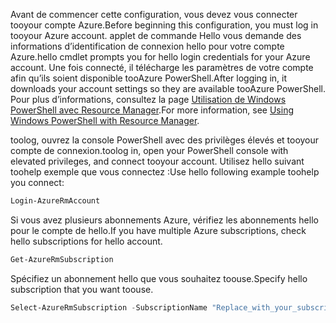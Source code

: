 <span data-ttu-id="429b5-101">Avant de commencer cette configuration, vous devez vous connecter tooyour compte Azure.</span><span class="sxs-lookup"><span data-stu-id="429b5-101">Before beginning this configuration, you must log in tooyour Azure account.</span></span> <span data-ttu-id="429b5-102">applet de commande Hello vous demande des informations d’identification de connexion hello pour votre compte Azure.</span><span class="sxs-lookup"><span data-stu-id="429b5-102">hello cmdlet prompts you for hello login credentials for your Azure account.</span></span> <span data-ttu-id="429b5-103">Une fois connecté, il télécharge les paramètres de votre compte afin qu’ils soient disponible tooAzure PowerShell.</span><span class="sxs-lookup"><span data-stu-id="429b5-103">After logging in, it downloads your account settings so they are available tooAzure PowerShell.</span></span> <span data-ttu-id="429b5-104">Pour plus d’informations, consultez la page [Utilisation de Windows PowerShell avec Resource Manager](../articles/powershell-azure-resource-manager.md).</span><span class="sxs-lookup"><span data-stu-id="429b5-104">For more information, see [Using Windows PowerShell with Resource Manager](../articles/powershell-azure-resource-manager.md).</span></span>

<span data-ttu-id="429b5-105">toolog, ouvrez la console PowerShell avec des privilèges élevés et tooyour compte de connexion.</span><span class="sxs-lookup"><span data-stu-id="429b5-105">toolog in, open your PowerShell console with elevated privileges, and connect tooyour account.</span></span> <span data-ttu-id="429b5-106">Utilisez hello suivant toohelp exemple que vous connectez :</span><span class="sxs-lookup"><span data-stu-id="429b5-106">Use hello following example toohelp you connect:</span></span>

```powershell
Login-AzureRmAccount
```

<span data-ttu-id="429b5-107">Si vous avez plusieurs abonnements Azure, vérifiez les abonnements hello pour le compte de hello.</span><span class="sxs-lookup"><span data-stu-id="429b5-107">If you have multiple Azure subscriptions, check hello subscriptions for hello account.</span></span>

```powershell
Get-AzureRmSubscription
```

<span data-ttu-id="429b5-108">Spécifiez un abonnement hello que vous souhaitez toouse.</span><span class="sxs-lookup"><span data-stu-id="429b5-108">Specify hello subscription that you want toouse.</span></span>

```powershell
Select-AzureRmSubscription -SubscriptionName "Replace_with_your_subscription_name"
 ```